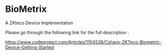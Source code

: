 # BioMetrix
A ZKteco Device Implementation

Please go through the following link for the full description :

https://www.codeproject.com/Articles/1104538/Csharp-ZKTeco-Biometric-Device-Getting-Started
